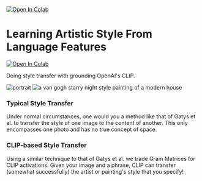 [![Open In Colab](https://colab.research.google.com/assets/colab-badge.svg)](https://bit.ly/3kTJYXo)

# Learning Artistic Style From Language Features
[![Open In Colab](https://colab.research.google.com/assets/colab-badge.svg)](https://bit.ly/3kTJYXo)

Doing style transfer with grounding OpenAI's CLIP.

![portrait](https://user-images.githubusercontent.com/5066934/110341080-9645cc00-7fef-11eb-8911-210d30abde93.gif)
![a van gogh starry night style painting of a modern house](https://user-images.githubusercontent.com/5066934/110341096-9940bc80-7fef-11eb-8691-3388325d0351.gif)

### Typical Style Transfer
Under normal circumstances, one would you a method like that of Gatys et al. to transfer the style of one image to the content of another. This only encompasses one photo and has no true concept of space.

### CLIP-based Style Transfer
Using a similar technique to that of Gatys et al. we trade Gram Matrices for CLIP activations. Given your image and a phrase, CLIP can transfer (somewhat successfully) the artist or painting's style that you specify!
